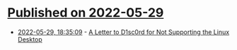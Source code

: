 # [Published on 2022-05-29](index.md)

* [2022-05-29, 18:35:09](https://news.ycombinator.com/item?id=31551561) - [A Letter to D1sc0rd for Not Supporting the Linux Desktop](https://theevilskeleton.gitlab.io/2022/05/29/a-letter-to-discord-for-not-supporting-the-linux-desktop.html)

